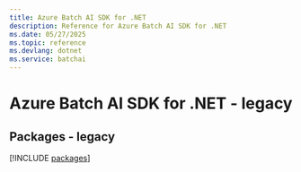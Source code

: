 ```yaml
---
title: Azure Batch AI SDK for .NET
description: Reference for Azure Batch AI SDK for .NET
ms.date: 05/27/2025
ms.topic: reference
ms.devlang: dotnet
ms.service: batchai
---
```

# Azure Batch AI SDK for .NET - legacy
## Packages - legacy
[!INCLUDE [packages](batch-ai-index.md)]